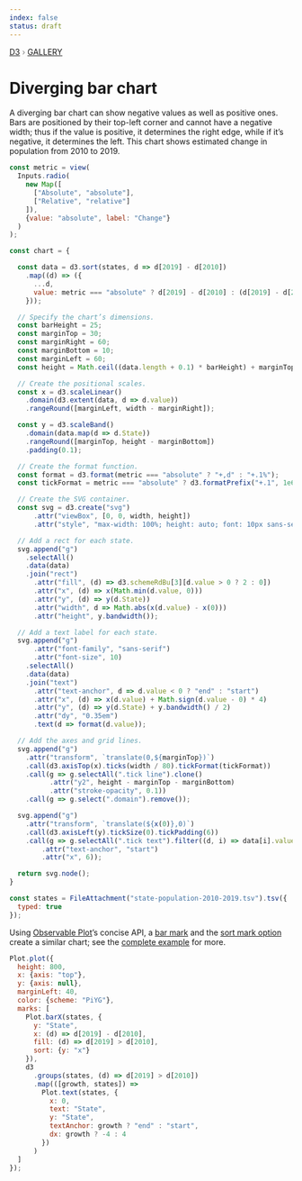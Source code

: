 ```yaml
---
index: false
status: draft
---
```


<div style="color: grey; font: 13px/25.5px var(--sans-serif); text-transform: uppercase;"><h1 style="display: none;">Diverging bar chart</h1><a href="https://d3js.org/">D3</a> › <a href="/@d3/gallery">Gallery</a></div>

# Diverging bar chart

A diverging bar chart can show negative values as well as positive ones. Bars are positioned by their top-left corner and cannot have a negative width; thus if the value is positive, it determines the right edge, while if it’s negative, it determines the left. This chart shows estimated change in population from 2010 to 2019.

```js
const metric = view(
  Inputs.radio(
    new Map([
      ["Absolute", "absolute"],
      ["Relative", "relative"]
    ]),
    {value: "absolute", label: "Change"}
  )
);
```

```js echo
const chart = {

  const data = d3.sort(states, d => d[2019] - d[2010])
    .map((d) => ({
      ...d,
      value: metric === "absolute" ? d[2019] - d[2010] : (d[2019] - d[2010]) / d[2010]
    }));

  // Specify the chart’s dimensions.
  const barHeight = 25;
  const marginTop = 30;
  const marginRight = 60;
  const marginBottom = 10;
  const marginLeft = 60;
  const height = Math.ceil((data.length + 0.1) * barHeight) + marginTop + marginBottom;

  // Create the positional scales.
  const x = d3.scaleLinear()
    .domain(d3.extent(data, d => d.value))
    .rangeRound([marginLeft, width - marginRight]);

  const y = d3.scaleBand()
    .domain(data.map(d => d.State))
    .rangeRound([marginTop, height - marginBottom])
    .padding(0.1);

  // Create the format function.
  const format = d3.format(metric === "absolute" ? "+,d" : "+.1%");
  const tickFormat = metric === "absolute" ? d3.formatPrefix("+.1", 1e6) : d3.format("+.0%");

  // Create the SVG container.
  const svg = d3.create("svg")
      .attr("viewBox", [0, 0, width, height])
      .attr("style", "max-width: 100%; height: auto; font: 10px sans-serif;");

  // Add a rect for each state.
  svg.append("g")
    .selectAll()
    .data(data)
    .join("rect")
      .attr("fill", (d) => d3.schemeRdBu[3][d.value > 0 ? 2 : 0])
      .attr("x", (d) => x(Math.min(d.value, 0)))
      .attr("y", (d) => y(d.State))
      .attr("width", d => Math.abs(x(d.value) - x(0)))
      .attr("height", y.bandwidth());

  // Add a text label for each state.
  svg.append("g")
      .attr("font-family", "sans-serif")
      .attr("font-size", 10)
    .selectAll()
    .data(data)
    .join("text")
      .attr("text-anchor", d => d.value < 0 ? "end" : "start")
      .attr("x", (d) => x(d.value) + Math.sign(d.value - 0) * 4)
      .attr("y", (d) => y(d.State) + y.bandwidth() / 2)
      .attr("dy", "0.35em")
      .text(d => format(d.value));

  // Add the axes and grid lines.
  svg.append("g")
    .attr("transform", `translate(0,${marginTop})`)
    .call(d3.axisTop(x).ticks(width / 80).tickFormat(tickFormat))
    .call(g => g.selectAll(".tick line").clone()
          .attr("y2", height - marginTop - marginBottom)
          .attr("stroke-opacity", 0.1))
    .call(g => g.select(".domain").remove());

  svg.append("g")
    .attr("transform", `translate(${x(0)},0)`)
    .call(d3.axisLeft(y).tickSize(0).tickPadding(6))
    .call(g => g.selectAll(".tick text").filter((d, i) => data[i].value < 0)
        .attr("text-anchor", "start")
        .attr("x", 6));

  return svg.node();
}
```

```js echo
const states = FileAttachment("state-population-2010-2019.tsv").tsv({
  typed: true
});
```

Using [Observable Plot](/plot/)’s concise API, a [bar mark](/plot/marks/bar) and the [sort mark option](/plot/features/scales#sort-mark-option) create a similar chart; see the [complete example](/@observablehq/plot-state-population-change?intent=fork) for more.

```js echo
Plot.plot({
  height: 800,
  x: {axis: "top"},
  y: {axis: null},
  marginLeft: 40,
  color: {scheme: "PiYG"},
  marks: [
    Plot.barX(states, {
      y: "State",
      x: (d) => d[2019] - d[2010],
      fill: (d) => d[2019] > d[2010],
      sort: {y: "x"}
    }),
    d3
      .groups(states, (d) => d[2019] > d[2010])
      .map(([growth, states]) =>
        Plot.text(states, {
          x: 0,
          text: "State",
          y: "State",
          textAnchor: growth ? "end" : "start",
          dx: growth ? -4 : 4
        })
      )
  ]
});
```
